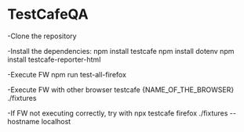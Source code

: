 # TestCafeQA

-Clone the repository

-Install the dependencies:
npm install testcafe
npm install dotenv
npm install testcafe-reporter-html

-Execute FW
npm run test-all-firefox

-Execute FW with other browser
testcafe {NAME_OF_THE_BROWSER} ./fixtures

-If FW not executing correctly, try with
npx testcafe firefox ./fixtures --hostname localhost


